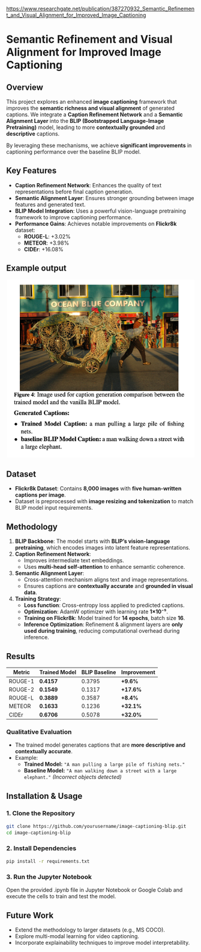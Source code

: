 https://www.researchgate.net/publication/387270932_Semantic_Refinement_and_Visual_Alignment_for_Improved_Image_Captioning


# **Semantic Refinement and Visual Alignment for Improved Image Captioning**

## **Overview**
This project explores an enhanced **image captioning** framework that improves the **semantic richness and visual alignment** of generated captions. We integrate a **Caption Refinement Network** and a **Semantic Alignment Layer** into the **BLIP (Bootstrapped Language-Image Pretraining)** model, leading to more **contextually grounded** and **descriptive** captions.

By leveraging these mechanisms, we achieve **significant improvements** in captioning performance over the baseline BLIP model.

## **Key Features**
- **Caption Refinement Network**: Enhances the quality of text representations before final caption generation.
- **Semantic Alignment Layer**: Ensures stronger grounding between image features and generated text.
- **BLIP Model Integration**: Uses a powerful vision-language pretraining framework to improve captioning performance.
- **Performance Gains**: Achieves notable improvements on **Flickr8k** dataset:
  - **ROUGE-L**: +3.02%
  - **METEOR**: +3.98%
  - **CIDEr**: +16.08%

## **Example output**
<p align="center">
    <img src="baseline_vs_refined.png" alt="Baseline vs. Refined Model Output" width="500">
</p>

## **Dataset**
- **Flickr8k Dataset**: Contains **8,000 images** with **five human-written captions per image**.
- Dataset is preprocessed with **image resizing and tokenization** to match BLIP model input requirements.

## **Methodology**
1. **BLIP Backbone**: The model starts with **BLIP’s vision-language pretraining**, which encodes images into latent feature representations.
2. **Caption Refinement Network**:
   - Improves intermediate text embeddings.
   - Uses **multi-head self-attention** to enhance semantic coherence.
3. **Semantic Alignment Layer**:
   - Cross-attention mechanism aligns text and image representations.
   - Ensures captions are **contextually accurate** and **grounded in visual data**.
4. **Training Strategy**:
   - **Loss function**: Cross-entropy loss applied to predicted captions.
   - **Optimization**: AdamW optimizer with learning rate **1×10⁻⁵**.
   - **Training on Flickr8k**: Model trained for **14 epochs**, batch size **16**.
   - **Inference Optimization**: Refinement & alignment layers are **only used during training**, reducing computational overhead during inference.

## **Results**
| Metric  | Trained Model | BLIP Baseline | Improvement |
|---------|--------------|--------------|------------|
| ROUGE-1 | **0.4157**   | 0.3795       | **+9.6%**  |
| ROUGE-2 | **0.1549**   | 0.1317       | **+17.6%** |
| ROUGE-L | **0.3889**   | 0.3587       | **+8.4%**  |
| METEOR  | **0.1633**   | 0.1236       | **+32.1%** |
| CIDEr   | **0.6706**   | 0.5078       | **+32.0%** |

### **Qualitative Evaluation**
- The trained model generates captions that are **more descriptive and contextually accurate**.
- Example:
  - **Trained Model:** `"A man pulling a large pile of fishing nets."`
  - **Baseline Model:** `"A man walking down a street with a large elephant."` _(Incorrect objects detected)_

## **Installation & Usage**
### **1. Clone the Repository**
```bash
git clone https://github.com/yourusername/image-captioning-blip.git
cd image-captioning-blip
```
### **2. Install Dependencies**
```bash
pip install -r requirements.txt
```
### **3. Run the Jupyter Notebook**
Open the provided .ipynb file in Jupyter Notebook or Google Colab and execute the cells to train and test the model.

## **Future Work**
- Extend the methodology to larger datasets (e.g., MS COCO).
- Explore multi-modal learning for video captioning.
- Incorporate explainability techniques to improve model interpretability.
